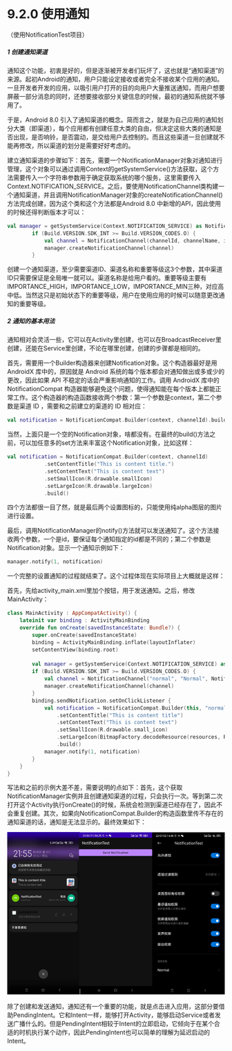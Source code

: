 # 9.2.0 使用通知

（使用NotificationTest项目）

##### 1 创建通知渠道

通知这个功能，初衷是好的，但是逐渐被开发者们玩坏了，这也就是“通知渠道”的来源。起初Android的通知，用户只能设定接收或者完全不接收某个应用的通知。一旦开发者开发的应用，以吸引用户打开的目的向用户大量推送通知，而用户想要屏蔽一部分消息的同时，还想要接收部分关键信息的时候，最初的通知系统就不够用了。

于是，Android 8.0 引入了通知渠道的概念。简而言之，就是为自己应用的通知划分大类（即渠道），每个应用都有创建任意大类的自由，但决定这些大类的通知是否出现，是否响铃，是否震动，是交给用户去控制的。而且这些渠道一旦创建就不能再修改，所以渠道的划分是需要好好考虑的。

建立通知渠道的步骤如下：首先，需要一个NotificationManager对象对通知进行管理，这个对象可以通过调用Context的getSystemService()方法获取，这个方法需要传入一个字符串参数用于确定获取系统的哪个服务，这里需要传入Context.NOTIFICATION_SERVICE。之后，要使用NotificationChannel类构建一个通知渠道，并且调用NotificationManager对象的createNotificationChannel()方法完成创建，因为这个类和这个方法都是Android 8.0 中新增的API，因此使用的时候还得判断版本才可以：

```kotlin
val manager = getSystemService(Context.NOTIFICATION_SERVICE) as NotificationManager
        if (Build.VERSION.SDK_INT >= Build.VERSION_CODES.O) {
            val channel = NotificationChannel(channelId, channelName, importace)
            manager.createNotificationChannel(channel)
        }
```

创建一个通知渠道，至少需要渠道ID、渠道名称和重要等级这3个参数，其中渠道ID只需要保证是全局唯一就可以。渠道名称是给用户看的。重要等级主要有IMPORTANCE_HIGH，IMPORTANCE_LOW，IMPORTANCE_MIN三种，对应高中低。当然这只是初始状态下的重要等级，用户在使用应用的时候可以随意更改通知的重要等级。

##### 2 通知的基本用法

通知相对会灵活一些，它可以在Activity里创建，也可以在BroadcastReceiver里创建，还能在Service里创建，不论在哪里创建，创建的步骤都是相同的。

首先，需要用一个Builder构造器来创建Notification对象。这个构造器最好是用 AndroidX 库中的，原因就是 Android 系统的每个版本都会对通知做出或多或少的更改，因此如果 API 不稳定的话会严重影响通知的工作。调用 AndroidX 库中的 NotificationCompat 构造器能够避免这个问题，使得通知能在每个版本上都能正常工作。这个构造器的构造函数接收两个参数：第一个参数是context，第二个参数是渠道 ID ，需要和之前建立的渠道的 ID 相对应：

```kotlin
val notification = NotificationCompat.Builder(context, channelId).build()
```

当然，上面只是一个空的Notification对象，啥都没有。在最终的build()方法之前，可以加任意多的set方法来丰富这个Notification对象，比如这样：

```kotlin
val notification = NotificationCompat.Builder(context, channelId)
            .setContentTitle("This is content title.")
            .setContentText("This is content text")
            .setSmallIcon(R.drawable.smallIcon)
            .setLargeIcon(R.drawable.largeIcon)
            .build()
```

四个方法都很一目了然，就是最后两个设置图标的，只能使用纯alpha图层的图片进行设置。

最后，调用NotificationManager的notify()方法就可以发送通知了。这个方法接收两个参数，一个是id，要保证每个通知指定的id都是不同的；第二个参数是Notification对象。显示一个通知示例如下：

```kotlin
manager.notify(1, notification)
```

一个完整的设置通知的过程就结束了。这个过程体现在实际项目上大概就是这样：

首先，先给activity_main.xml里加个按钮，用于发送通知。之后，修改MainActivity：

```kotlin
class MainActivity : AppCompatActivity() {
    lateinit var binding : ActivityMainBinding
    override fun onCreate(savedInstanceState: Bundle?) {
        super.onCreate(savedInstanceState)
        binding = ActivityMainBinding.inflate(layoutInflater)
        setContentView(binding.root)

        val manager = getSystemService(Context.NOTIFICATION_SERVICE) as NotificationManager
        if (Build.VERSION.SDK_INT >= Build.VERSION_CODES.O) {
            val channel = NotificationChannel("normal", "Normal", NotificationManager.IMPORTANCE_DEFAULT)
            manager.createNotificationChannel(channel)
        }
        binding.sendNotification.setOnClickListener {
            val notification = NotificationCompat.Builder(this, "normal")
                .setContentTitle("This is content title")
                .setContentText("This is content text")
                .setSmallIcon(R.drawable.small_icon)
                .setLargeIcon(BitmapFactory.decodeResource(resources, R.drawable.small_icon))
                .build()
            manager.notify(1, notification)
        }
    }
}
```

写法和之前的示例大差不差，需要说明的点如下：首先，这个获取NotificationManager实例并且创建通知渠道的过程，只会执行一次。等到第二次打开这个Activity执行onCreate()的时候，系统会检测到渠道已经存在了，因此不会重复创建。其次，如果向NotificationCompat.Builder的构造函数里传不存在的通知渠道的话，通知是无法显示的。最终效果如下：

![1673619104603](image/9.2.0使用通知/1673619104603.png)

除了创建和发送通知，通知还有一个重要的功能，就是点击进入应用，这部分要借助PendingIntent。它和Intent一样，能够打开Activity，能够启动Service或者发送广播什么的。但是PendingIntent相较于Intent的立即启动，它倾向于在某个合适的时机执行某个动作，因此PendingIntent也可以简单的理解为延迟启动的Intent。
